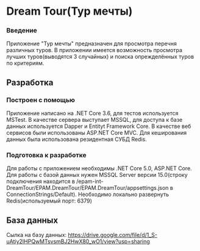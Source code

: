 # Dream Tour(Тур мечты)

### Введение
Приложение "Тур мечты" предназначен для просмотра перечня различных туров. В приложении имеется возможность просмотра лучших туров(выводятся 3 случайных) и поиска опрежделённых туров по критериям.

## Разработка

### Построен с помощью
Приложение написано на .NET Core 3.6, для тестов используется MSTest. В качестве сервера выступает MSSQL, для доступа к базе данных используется Dapper и Entityt Framework Core. В качестве веб сервисов были использованы ASP.NET Core MVC. Для кеширования данных была использована резидентная СУБД Redis.

### Подготовка к разработке
Для работы с приложением необходимы .NET Core 5.0, ASP.NET Core. Для работы с базой данных нужен MSSQL Server версии 15.0(строку подключения находится в /epam-int-DreamTour/EPAM.DreamTour/EPAM.DreamTour/appsettings.json в ConnectionStrings/Default). Необходимо локально развернуть Redis(используемый порт: 6379)

## База данных

Сылка на базу данных: https://drive.google.com/file/d/1_S-uAtiy2IHPQwMTsvsmBJ2HwX80_wO1/view?usp=sharing
